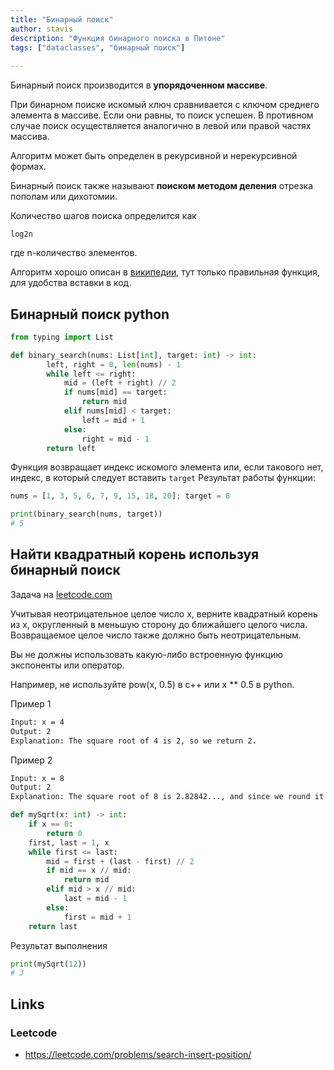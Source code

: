 ```yaml
---
title: "Бинарный поиск"
author: stavis
description: "Функция бинарного поиска в Питоне"
tags: ["dataclasses", "бинарный поиск"]
 
---
```

Бинарный поиск производится в **упорядоченном массиве**.

При бинарном поиске искомый ключ сравнивается с ключом среднего элемента в массиве. Если они равны, то поиск успешен. 
В противном случае поиск осуществляется аналогично в левой или правой частях массива.

Алгоритм может быть определен в рекурсивной и нерекурсивной формах.

Бинарный поиск также называют **поиском методом деления** отрезка пополам или дихотомии.

Количество шагов поиска определится как

`log2n`

где n-количество элементов.

Алгоритм хорошо описан в [википедии](https://ru.wikipedia.org/wiki/Двоичный_поиск), тут только правильная функция, для удобства вставки в код.

## Бинарный поиск python

```python
from typing import List

def binary_search(nums: List[int], target: int) -> int:
        left, right = 0, len(nums) - 1
        while left <= right:
            mid = (left + right) // 2
            if nums[mid] == target:
                return mid
            elif nums[mid] < target:
                left = mid + 1
            else:
                right = mid - 1
        return left
```
Функция возвращает индекс искомого элемента или, если такового нет, индекс, в который следует вставить `target`
Результат работы функции:

```python
nums = [1, 3, 5, 6, 7, 9, 15, 18, 20]; target = 8

print(binary_search(nums, target))
# 5
```

## Найти квадратный корень используя бинарный поиск

Задача на [leetcode.com](https://leetcode.com/problems/sqrtx/)

Учитывая неотрицательное целое число x, верните квадратный корень из x, округленный в меньшую сторону до ближайшего целого числа. 
Возвращаемое целое число также должно быть неотрицательным.

Вы не должны использовать какую-либо встроенную функцию экспоненты или оператор.

Например, не используйте pow(x, 0.5) в c++ или x ** 0.5 в python.

Пример 1

```sh
Input: x = 4
Output: 2
Explanation: The square root of 4 is 2, so we return 2.
```
Пример 2

```sh
Input: x = 8
Output: 2
Explanation: The square root of 8 is 2.82842..., and since we round it down to the nearest integer, 2 is returned.
```

```python
def mySqrt(x: int) -> int:
    if x == 0:
        return 0
    first, last = 1, x
    while first <= last:
        mid = first + (last - first) // 2
        if mid == x // mid:
            return mid
        elif mid > x // mid:
            last = mid - 1
        else:
            first = mid + 1
    return last
```

Результат выполнения

```python
print(mySqrt(12))
# 3
```

## Links

### Leetcode

- https://leetcode.com/problems/search-insert-position/
